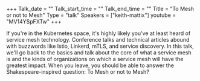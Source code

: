 +++
Talk_date = ""
Talk_start_time = ""
Talk_end_time = ""
Title = "To Mesh or not to Mesh"
Type = "talk"
Speakers = ["keith-mattix"]
youtube = "MV14YSpFXTw"
+++

If you're in the Kubernetes space, it's highly likely you've at least heard of service mesh technology. Conference talks and technical articles abound with buzzwords like Istio, Linkerd, mTLS, and service discovery. In this talk, we'll go back to the basics and talk about the core of what a service mesh is and the kinds of organizations on which a service mesh will have the greatest impact. When you leave, you should be able to answer the Shakespeare-inspired question: To Mesh or not to Mesh?
